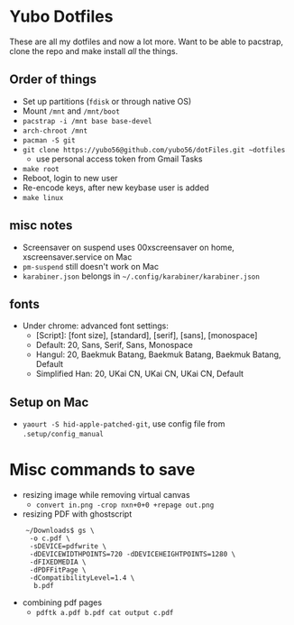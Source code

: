 # Yubo Dotfiles

These are all my dotfiles and now a lot more. Want to be able to pacstrap, clone the repo and make install *all* the things.

## Order of things
- Set up partitions (`fdisk` or through native OS)
- Mount `/mnt` and `/mnt/boot`
- `pacstrap -i /mnt base base-devel`
- `arch-chroot /mnt`
- `pacman -S git`
- `git clone https://yubo56@github.com/yubo56/dotFiles.git ~dotfiles`
    - use personal access token from Gmail Tasks
- `make root`
- Reboot, login to new user
- Re-encode keys, after new keybase user is added
- `make linux`

## misc notes
- Screensaver on suspend uses 00xscreensaver on home, xscreensaver.service on Mac
- `pm-suspend` still doesn't work on Mac
- `karabiner.json` belongs in `~/.config/karabiner/karabiner.json`

## fonts
- Under chrome: advanced font settings:
    - [Script]: [font size], [standard], [serif], [sans], [monospace]
    - Default: 20, Sans, Serif, Sans, Monospace
    - Hangul: 20, Baekmuk Batang, Baekmuk Batang, Baekmuk Batang, Default
    - Simplified Han: 20, UKai CN, UKai CN, UKai CN, Default

## Setup on Mac
- `yaourt -S hid-apple-patched-git`, use config file from `.setup/config_manual`

# Misc commands to save
- resizing image while removing virtual canvas
    - `convert in.png -crop nxn+0+0 +repage out.png`
- resizing PDF with ghostscript
```
    ~/Downloads$ gs \
     -o c.pdf \
     -sDEVICE=pdfwrite \
     -dDEVICEWIDTHPOINTS=720 -dDEVICEHEIGHTPOINTS=1280 \
     -dFIXEDMEDIA \
     -dPDFFitPage \
     -dCompatibilityLevel=1.4 \
      b.pdf
```
- combining pdf pages
    - `pdftk a.pdf b.pdf cat output c.pdf`
